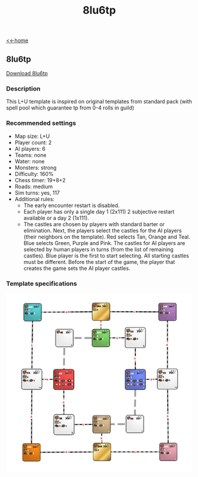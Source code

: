 ﻿---
title: 8lu6tp
---

[<<-home](../..)

## 8lu6tp

[Download 8lu6tp](./8lu6tp.zip)

### Description
This L+U template is inspired on original templates from standard pack (with spell pool which guarantee tp from 0-4 rolls in guild)

### Recommended settings
* Map size: L+U
* Player count: 2
* AI players: 6
* Teams: none
* Water: none
* Monsters: strong
* Difficulty: 160%
* Chess timer: 19+8+2
* Roads: medium
* Sim turns: yes, 117
* Additional rules:
    * The early encounter restart is disabled.
    * Each player has only a single day 1 (2x111) 2 subjective restart available or a day 2 (1x111).
	* The castles are chosen by players with standard barter or elimination. Next, the players select the castles for the AI players (their neighbors on the template). Red selects Tan, Orange and Teal. Blue selects Green, Purple and Pink. The castles for AI players are selected by human players in turns (from the list of remaining castles). Blue player is the first to start selecting. All starting castles must be different. Before the start of the game, the player that creates the game sets the AI player castles.

### Template specifications
![](graph.png)
